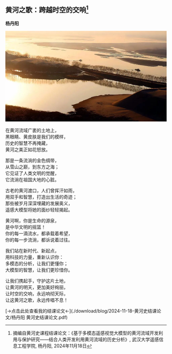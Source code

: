 
## 黄河之歌：跨越时空的交响[^1]    

**杨丹阳**

![大二上 黄河史 结课论文](../images/blog/2024-11-18-黄河史结课论文/pic1.jpg)

在黄河流域广袤的土地上，  
黑眼睛、黄皮肤是我们的模样，  
历史的智慧不再掩藏，  
黄河之美正如花怒放。  

那是一条流淌的金色绸带，  
从雪山之巅，到东方之海；  
它见证了人类文明的觉醒，  
它流淌在祖国大地的心脏。  

古老的黄河渡口，人们曾挥汗如雨，  
用双手和智慧，打造出生活的奇迹；  
那些被岁月深深埋藏的发展奥义，  
遥感大模型将她的面纱轻轻揭起。  

黄河啊，你是生命的源泉，  
是中华文明的摇篮！  
你的每一滴流水，都承载着希望，  
你的每一步流淌，都诉说着过往。  

我们站在新时代、新起点，  
用科技的力量，重新认识你：  
多模态的分析，让我们更懂你；  
大模型的智慧，让我们更珍惜你。  

让我们携起手，守护这片土地，  
让黄河的明天，更加美好绚丽，  
让时空的交响，永远响彻天际，  
让这黄河之歌，永远传唱不息！

[→点击此处查看我的结课论文←](./download/blog/2024-11-18-黄河史结课论文/杨丹阳 黄河史结课论文.pdf)

[^1]: 摘编自黄河史课程结课论文：《基于多模态遥感视觉大模型的黄河流域开发利用与保护研究——结合人类开发利用黄河流域的历史分析》, 武汉大学遥感信息工程学院, 杨丹阳, 2024年11月18日



